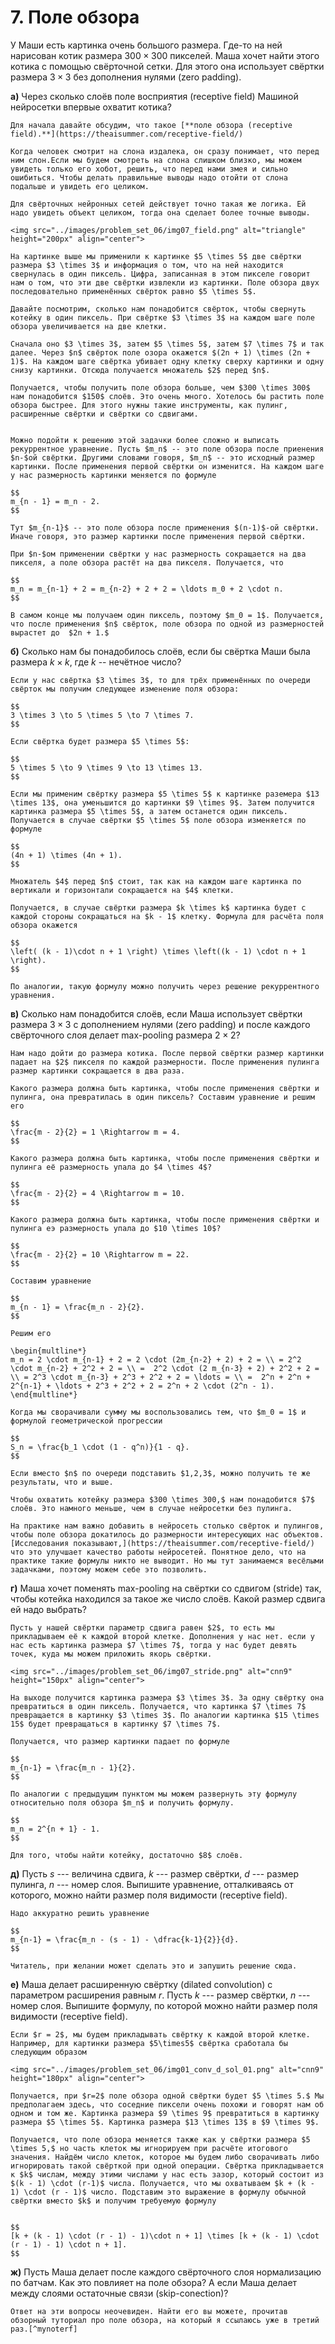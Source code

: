 # 7. Поле обзора

У Маши есть картинка очень большого размера. Где-то на ней нарисован котик размера $300 \times 300$ пикселей. Маша хочет найти этого котика с помощью свёрточной сетки. Для этого она использует свёртки размера $3 \times 3$ без дополнения нулями (zero padding). 

 
 __а)__ Через сколько слоёв поле восприятия (receptive field) Машиной нейросетки впервые охватит котика? 


```{dropdown} Решение
Для начала давайте обсудим, что такое [**поле обзора (receptive field).**](https://theaisummer.com/receptive-field/)

Когда человек смотрит на слона издалека, он сразу понимает, что перед ним слон.Если мы будем смотреть на слона слишком близко, мы можем увидеть только его хобот, решить, что перед нами змея и сильно ошибиться. Чтобы делать правильные выводы надо отойти от слона подальше и увидеть его целиком. 

Для свёрточных нейронных сетей действует точно такая же логика. Ей надо увидеть объект целиком, тогда она сделает более точные выводы. 

<img src="../images/problem_set_06/img07_field.png" alt="triangle" height="200px" align="center">

На картинке выше мы применили к картинке $5 \times 5$ две свёртки размера $3 \times 3$ и информация о том, что на ней находится свернулась в один пиксель. Цифра, записанная в этом пикселе говорит нам о том, что эти две свёртки извлекли из картинки. Поле обзора двух последовательно применённых свёрток равно $5 \times 5$. 

Давайте посмотрим, сколько нам понадобится свёрток, чтобы свернуть котейку в один пиксель. При свёртке $3 \times 3$ на каждом шаге поле обзора увеличивается на две клетки. 

Сначала оно $3 \times 3$, затем $5 \times 5$, затем $7 \times 7$ и так далее. Через $n$ свёрток поле озора окажется $(2n + 1) \times (2n + 1)$. На каждом шаге свёртка убивает одну клетку сверху картинки и одну снизу картинки. Отсюда получается множатель $2$ перед $n$.

Получается, чтобы получить поле обзора больше, чем $300 \times 300$ нам понадобится $150$ слоёв. Это очень много. Хотелось бы растить поле обзора быстрее. Для этого нужны такие инструменты, как пулинг, расширенные свёртки и свёртки со сдвигами.


Можно подойти к решению этой задачки более сложно и выписать рекуррентное уравнение. Пусть $m_n$ -- это поле обзора после приенения $n-$ой свёртки. Другими словами говоря, $m_n$ -- это исходный размер картинки. После применения первой свёртки он изменится. На каждом шаге у нас размерность картинки меняется по формуле 

$$
m_{n - 1} = m_n - 2.
$$

Тут $m_{n-1}$ -- это поле обзора после применения $(n-1)$-ой свёртки. Иначе говоря, это размер картинки после применения первой свёртки. 

При $n-$ом применении свёртки у нас размерность сокращается на два пикселя, а поле обзора растёт на два пикселя. Получается, что 

$$
m_n = m_{n-1} + 2 = m_{n-2} + 2 + 2 = \ldots m_0 + 2 \cdot n.
$$

В самом конце мы получаем один пиксель, поэтому $m_0 = 1$. Получается, что после применения $n$ свёрток, поле обзора по одной из размерностей вырастет до  $2n + 1.$ 

```

__б)__  Сколько нам бы понадобилось слоёв, если бы свёртка Маши была размера $k \times k$, где $k$ -- нечётное число? 


```{dropdown} Решение
Если у нас свёртка $3 \times 3$, то для трёх применённых по очереди свёрток мы получим следующее изменение поля обзора:

$$
3 \times 3 \to 5 \times 5 \to 7 \times 7.
$$

Если свёртка будет размера $5 \times 5$:

$$
5 \times 5 \to 9 \times 9 \to 13 \times 13.
$$

Если мы применим свёртку размера $5 \times 5$ к картинке раземера $13 \times 13$, она уменьшится до картинки $9 \times 9$. Затем получится картинка размера $5 \times 5$, а затем останется один пиксель. Получается в случае свёртки $5 \times 5$ поле обзора изменяется по формуле 

$$
(4n + 1) \times (4n + 1).
$$

Множатель $4$ перед $n$ стоит, так как на каждом шаге картинка по вертикали и горизонтали сокращается на $4$ клетки. 

Получается, в случае свёртки размера $k \times k$ картинка будет с каждой стороны сокращаться на $k - 1$ клетку. Формула для расчёта поля обзора окажется 

$$
\left( (k - 1)\cdot n + 1 \right) \times \left((k - 1) \cdot n + 1 \right).
$$

По аналогии, такую формулу можно получить через решение рекуррентного уравнения. 

```

__в)__ Сколько нам понадобится слоёв, если Маша использует свёртки размера $3 \times 3$ с дополнением нулями (zero padding) и после каждого свёрточного слоя делает max-pooling размера $2 \times 2$? 

```{dropdown} Решение
Нам надо дойти до размера котика. После первой свёртки размер картинки падает на $2$ пикселя по каждой размерности. После применения пулинга размер картинки сокращается в два раза. 

Какого размера должна быть картинка, чтобы после применения свёртки и пулинга, она превратилась в один пиксель? Составим уравнение и решим его 

$$
\frac{m - 2}{2} = 1 \Rightarrow m = 4.
$$

Какого размера должна быть картинка, чтобы после применения свёртки и пулинга её размерность упала до $4 \times 4$? 

$$
\frac{m - 2}{2} = 4 \Rightarrow m = 10.
$$

Какого размера должна быть картинка, чтобы после применения свёртки и пулинга еэ размерность упала до $10 \times 10$? 

$$
\frac{m - 2}{2} = 10 \Rightarrow m = 22.
$$

Составим уравнение

$$
m_{n - 1} = \frac{m_n - 2}{2}.
$$

Решим его

\begin{multline*}
m_n = 2 \cdot m_{n-1} + 2 = 2 \cdot (2m_{n-2} + 2) + 2 = \\ = 2^2 \cdot m_{n-2} + 2^2 + 2 = \\ =  2^2 \cdot (2 m_{n-3} + 2) + 2^2 + 2 = \\ = 2^3 \cdot m_{n-3} + 2^3 + 2^2 + 2 = \ldots = \\ =  2^n + 2^n + 2^{n-1} + \ldots + 2^3 + 2^2 + 2 = 2^n + 2 \cdot (2^n - 1).
\end{multline*}

Когда мы сворачивали сумму мы воспользовались тем, что $m_0 = 1$ и формулой геометрической прогрессии

$$
S_n = \frac{b_1 \cdot (1 - q^n)}{1 - q}.
$$

Если вместо $n$ по очереди подставить $1,2,3$, можно получить те же результаты, что и выше.

Чтобы охватить котейку размера $300 \times 300,$ нам понадобится $7$ слоёв. Это намного меньше, чем в случае нейросетки без пулинга. 

На практике нам важно добавить в нейросеть столько свёрток и пулингов, чтобы поле обзора докатилось до размерности интересующих нас объектов. [Исследования показывают,](https://theaisummer.com/receptive-field/) что это улучшает качество работы нейросетей. Понятное дело, что на практике такие формулы никто не выводит. Но мы тут занимаемся весёлыми задачками, поэтому можем себе это позволить. 

```

__г)__ Маша хочет поменять max-pooling на свёртки со сдвигом (stride) так, чтобы котейка находился за такое же число слоёв. Какой размер сдвига ей надо выбрать? 


```{dropdown} Решение
Пусть у нашей свёртки параметр сдвига равен $2$, то есть мы прикладываем её к каждой второй клетке. Дополнения у нас нет. если у нас есть картинка размера $7 \times 7$, тогда у нас будет девять точек, куда мы можем приложить якорь свёртки.

<img src="../images/problem_set_06/img07_stride.png" alt="cnn9" height="150px" align="center">

На выходе получится картинка размера $3 \times 3$. За одну свёртку она превратиться в один пиксель. Получается, что картинка $7 \times 7$ превращается в картинку $3 \times 3$. По аналогии картинка $15 \times 15$ будет превращаться в картинку $7 \times 7$. 

Получается, что размер картинки падает по формуле 

$$
m_{n-1} = \frac{m_n - 1}{2}.
$$

По аналогии с предыдущим пунктом мы можем развернуть эту формулу относительно поля обзора $m_n$ и получить формулу.

$$
m_n = 2^{n + 1} - 1.
$$

Для того, чтобы найти котейку, достаточно $8$ слоёв. 

```


 __д)__ Пусть $s$ --- величина сдвига, $k$ --- размер свёртки, $d$ --- размер пулинга, $n$ --- номер слоя. Выпишите уравнение, отталкиваясь от которого, можно найти размер поля видимости (receptive field). 

```{dropdown} Решение
Надо аккуратно решить уравнение 

$$
m_{n-1} = \frac{m_n - (s - 1) - \dfrac{k-1}{2}}{d}.
$$

Читатель, при желании может сделать это и запушить решение сюда. 

```


 __е)__ Маша делает расширенную свёртку (dilated convolution) с параметром расширения равным $r$. Пусть $k$ --- размер свёртки, $n$ --- номер слоя. Выпишите формулу, по которой можно найти размер поля видимости (receptive field).

```{dropdown} Решение
Если $r = 2$, мы будем прикладывать свёртку к каждой второй клетке. Например, для картинки размера $5\times5$ свёртка сработала бы следующим образом 

<img src="../images/problem_set_06/img01_conv_d_sol_01.png" alt="cnn9" height="180px" align="center">

Получается, при $r=2$ поле обзора одной свёртки будет $5 \times 5.$ Мы предполагаем здесь, что соседние пиксели очень похожи и говорят нам об одном и том же. Картинка размера $9 \times 9$ превратиться в картинку размера $5 \times 5$. Картинка размера $13 \times 13$ в $9 \times 9$. 

Получается, что поле обзора меняется также как у свёртки размера $5 \times 5,$ но часть клеток мы игнорируем при расчёте итогового значения. Найдём число клеток, которое мы будем либо сворачивать либо игнорировать такой свёрткой при одной операции. Свёртка прикладывается к $k$ числам, между этими числами у нас есть зазор, который состоит из $(k - 1) \cdot (r-1)$ числа. Получается, что мы охватываем $k + (k - 1) \cdot (r - 1)$ число. Подставим это выражение в формулу обычной свёртки вместо $k$ и получим требуемую формулу


$$
[k + (k - 1) \cdot (r - 1) - 1)\cdot n + 1] \times [k + (k - 1) \cdot (r - 1) - 1) \cdot n + 1].
$$

```


__ж)__ Пусть Маша делает после каждого свёрточного слоя нормализацию по батчам. Как это повлияет на поле обзора? А если Маша делает между слоями остаточные связи (skip-conection)? 


```{dropdown} Решение
Ответ на эти вопросы неочевиден. Найти его вы можете, прочитав обзорный туториал про поле обзора, на который я ссылаюсь уже в третий раз.[^mynoterf]

```

[^mynoterf]: [Understanding the receptive field of deep convolutional networks](https://theaisummer.com/receptive-field/#understanding-the-effective-receptive-field)



